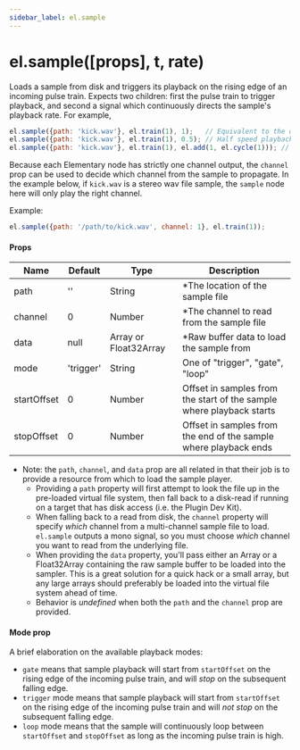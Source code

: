 ```yaml
---
sidebar_label: el.sample
---
```


# el.sample([props], t, rate)


Loads a sample from disk and triggers its playback on the rising edge of an incoming
pulse train. Expects two children: first the pulse train to trigger playback, and second a
signal which continuously directs the sample's playback rate. For example,

```js
el.sample({path: 'kick.wav'}, el.train(1), 1);   // Equivalent to the default playback
el.sample({path: 'kick.wav'}, el.train(1), 0.5); // Half speed playback
el.sample({path: 'kick.wav'}, el.train(1), el.add(1, el.cycle(1))); // Continuous pitch modulation
```

Because each Elementary node has strictly one channel output, the `channel` prop
can be used to decide which channel from the sample to propagate. In the example
below, if `kick.wav` is a stereo wav file sample, the `sample` node here will only
play the right channel.

Example:
```js
el.sample({path: '/path/to/kick.wav', channel: 1}, el.train(1));
```

#### Props

| Name        | Default   | Type                  | Description                                                          |
| ----------- | --------- | --------------------- | -------------------------------------------------------------------- |
| path        | ''        | String                | \*The location of the sample file                                    |
| channel     | 0         | Number                | \*The channel to read from the sample file                           |
| data        | null      | Array or Float32Array | \*Raw buffer data to load the sample from                            |
| mode        | 'trigger' | String                | One of "trigger", "gate", "loop"                                     |
| startOffset | 0         | Number                | Offset in samples from the start of the sample where playback starts |
| stopOffset  | 0         | Number                | Offset in samples from the end of the sample where playback ends     |

* Note: the `path`, `channel`, and `data` prop are all related in that their job is to provide a resource from which to
  load the sample player.
    * Providing a `path` property will first attempt to look the file up in the pre-loaded virtual file
      system, then fall back to a disk-read if running on a target that has disk access (i.e. the Plugin Dev Kit).
    * When falling back to a read from disk, the `channel` property will specify _which_ channel from a multi-channel sample file
      to load. `el.sample` outputs a mono signal, so you must choose _which_ channel you want to read from the underlying file.
    * When providing the `data` property, you'll pass either an Array or a Float32Array containing the raw sample buffer to be loaded
      into the sampler. This is a great solution for a quick hack or a small array, but any large arrays should preferably be loaded
      into the virtual file system ahead of time.
    * Behavior is _undefined_ when both the `path` and the `channel` prop are provided.


#### Mode prop

A brief elaboration on the available playback modes:

* `gate` means that sample playback will start from `startOffset` on the rising edge of the incoming
  pulse train, and will _stop_ on the subsequent falling edge.
* `trigger` mode means that sample playback will start from `startOffset` on the rising edge of the incoming
  pulse train and will _not stop_ on the subsequent falling edge.
* `loop` mode means that the sample will continuously loop between `startOffset` and `stopOffset` as long as
  the incoming pulse train is high.
